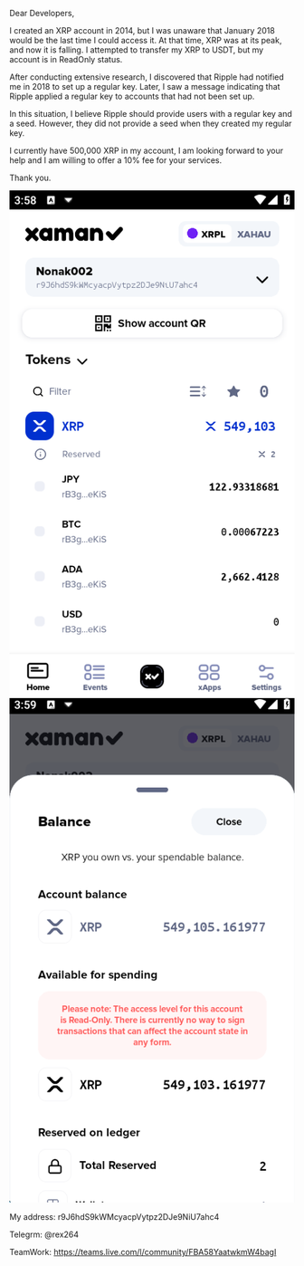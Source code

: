 Dear Developers,

I created an XRP account in 2014, but I was unaware that January 2018 would be the last time I could access it. At that time, XRP was at its peak, and now it is falling. I attempted to transfer my XRP to USDT, but my account is in ReadOnly status.

After conducting extensive research, I discovered that Ripple had notified me in 2018 to set up a regular key. Later, I saw a message indicating that Ripple applied a regular key to accounts that had not been set up.

In this situation, I believe Ripple should provide users with a regular key and a seed. However, they did not provide a seed when they created my regular key.

I currently have 500,000 XRP in my account, I am looking forward to your help and I am willing to offer a 10% fee for your services.

Thank you.

<img src="1.png">

<img src="2.png">

My address: r9J6hdS9kWMcyacpVytpz2DJe9NiU7ahc4

Telegrm: @rex264

TeamWork: https://teams.live.com/l/community/FBA58YaatwkmW4bagI